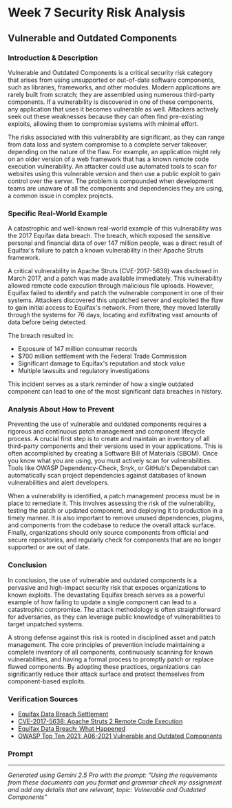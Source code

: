 # Week 7 Security Risk Analysis

## Vulnerable and Outdated Components

### Introduction & Description
Vulnerable and Outdated Components is a critical security risk category that arises from using unsupported or out-of-date software components, such as libraries, frameworks, and other modules. Modern applications are rarely built from scratch; they are assembled using numerous third-party components. If a vulnerability is discovered in one of these components, any application that uses it becomes vulnerable as well. Attackers actively seek out these weaknesses because they can often find pre-existing exploits, allowing them to compromise systems with minimal effort.

The risks associated with this vulnerability are significant, as they can range from data loss and system compromise to a complete server takeover, depending on the nature of the flaw. For example, an application might rely on an older version of a web framework that has a known remote code execution vulnerability. An attacker could use automated tools to scan for websites using this vulnerable version and then use a public exploit to gain control over the server. The problem is compounded when development teams are unaware of all the components and dependencies they are using, a common issue in complex projects.

### Specific Real-World Example
A catastrophic and well-known real-world example of this vulnerability was the 2017 Equifax data breach. The breach, which exposed the sensitive personal and financial data of over 147 million people, was a direct result of Equifax's failure to patch a known vulnerability in their Apache Struts framework.

A critical vulnerability in Apache Struts (CVE-2017-5638) was disclosed in March 2017, and a patch was made available immediately. This vulnerability allowed remote code execution through malicious file uploads. However, Equifax failed to identify and patch the vulnerable component in one of their systems. Attackers discovered this unpatched server and exploited the flaw to gain initial access to Equifax's network. From there, they moved laterally through the systems for 76 days, locating and exfiltrating vast amounts of data before being detected.

The breach resulted in:
- Exposure of 147 million consumer records
- $700 million settlement with the Federal Trade Commission
- Significant damage to Equifax's reputation and stock value
- Multiple lawsuits and regulatory investigations

This incident serves as a stark reminder of how a single outdated component can lead to one of the most significant data breaches in history.

### Analysis About How to Prevent
Preventing the use of vulnerable and outdated components requires a rigorous and continuous patch management and component lifecycle process. A crucial first step is to create and maintain an inventory of all third-party components and their versions used in your applications. This is often accomplished by creating a Software Bill of Materials (SBOM). Once you know what you are using, you must actively scan for vulnerabilities. Tools like OWASP Dependency-Check, Snyk, or GitHub's Dependabot can automatically scan project dependencies against databases of known vulnerabilities and alert developers.

When a vulnerability is identified, a patch management process must be in place to remediate it. This involves assessing the risk of the vulnerability, testing the patch or updated component, and deploying it to production in a timely manner. It is also important to remove unused dependencies, plugins, and components from the codebase to reduce the overall attack surface. Finally, organizations should only source components from official and secure repositories, and regularly check for components that are no longer supported or are out of date.

### Conclusion
In conclusion, the use of vulnerable and outdated components is a pervasive and high-impact security risk that exposes organizations to known exploits. The devastating Equifax breach serves as a powerful example of how failing to update a single component can lead to a catastrophic compromise. The attack methodology is often straightforward for adversaries, as they can leverage public knowledge of vulnerabilities to target unpatched systems.

A strong defense against this risk is rooted in disciplined asset and patch management. The core principles of prevention include maintaining a complete inventory of all components, continuously scanning for known vulnerabilities, and having a formal process to promptly patch or replace flawed components. By adopting these practices, organizations can significantly reduce their attack surface and protect themselves from component-based exploits.

### Verification Sources
- [Equifax Data Breach Settlement](https://www.ftc.gov/enforcement/cases-proceedings/refunds/equifax-data-breach-settlement)
- [CVE-2017-5638: Apache Struts 2 Remote Code Execution](https://cve.mitre.org/cgi-bin/cvename.cgi?name=CVE-2017-5638)
- [Equifax Data Breach: What Happened](https://www.consumer.ftc.gov/blog/2017/09/equifax-data-breach-what-happened)
- [OWASP Top Ten 2021: A06-2021 Vulnerable and Outdated Components](https://owasp.org/Top10/A06_2021-Vulnerable_and_Outdated_Components/)

### Prompt
---
*Generated using Gemini 2.5 Pro with the prompt: "Using the requirements from these documents can you format and grammar check my assignment and add any details that are relevant, topic: Vulnerable and Outdated Components"*
